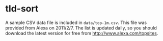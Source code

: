 tld-sort
========

A sample CSV data file is included in `data/top-1m.csv`. This file was provided from Alexa on 2011/2/7. The list is updated daily, so you should download the latest version for free from <http://www.alexa.com/topsites>.